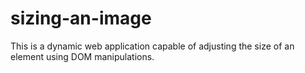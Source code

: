 # sizing-an-image

This is a dynamic web application capable of adjusting the size of an element using DOM manipulations.
